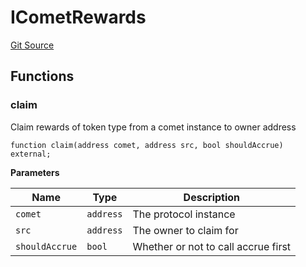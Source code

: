 # ICometRewards
[Git Source](https://github.com/OasisDEX/summer-earn-protocol/blob/0276900cbe9b1188d82d1b9bcbb8c174e79a15a1/src/interfaces/compound-v3/ICometRewards.sol)


## Functions
### claim

Claim rewards of token type from a comet instance to owner address


```solidity
function claim(address comet, address src, bool shouldAccrue) external;
```
**Parameters**

|Name|Type|Description|
|----|----|-----------|
|`comet`|`address`|The protocol instance|
|`src`|`address`|The owner to claim for|
|`shouldAccrue`|`bool`|Whether or not to call accrue first|


